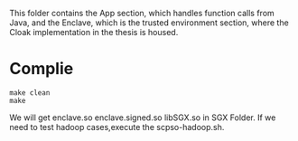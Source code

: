 This folder contains the App section, which handles function calls from Java, and the Enclave, which is the trusted environment section, where the Cloak implementation in the thesis is housed.

# Complie
```
make clean
make
```
We will get enclave.so enclave.signed.so libSGX.so in SGX Folder.
If we need to test hadoop cases,execute the scpso-hadoop.sh.
